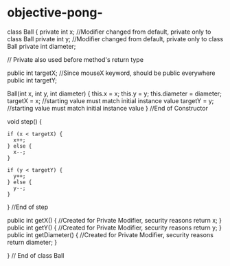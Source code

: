# objective-pong-

class Ball {
  private int x; //Modifier changed from default, private only to class Ball
  private int y; //Modifier changed from default, private only to class Ball
  private int diameter;

  // Private also used before method's return type

  public int targetX; //Since mouseX keyword, should be public everywhere
  public int targetY;

  Ball(int x, int y, int diameter) {
    this.x = x;
    this.y = y;
    this.diameter = diameter;
    targetX = x; //starting value must match initial instance value
    targetY = y; //starting value must match initial instance value
  } //End of Constructor

  void step() {

    if (x < targetX) {
      x++;
    } else {
      x--;
    }

    if (y < targetY) {
      y++;
    } else {
      y--;
    }
  } //End of step

  public int getX() { //Created for Private Modifier, security reasons
    return x;
  }
  public int getY() { //Created for Private Modifier, security reasons
    return y;
  }
  public int getDiameter() { //Created for Private Modifier, security reasons
    return diameter;
  }
  
} // End of class Ball

